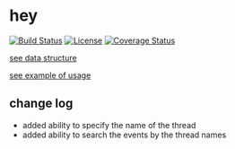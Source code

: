 # hey

[![Build Status](https://travis-ci.org/gebv/hey.svg?branch=master)](https://travis-ci.org/gebv/hey)
[![License](http://img.shields.io/badge/license-mit-blue.svg)](https://raw.githubusercontent.com/gebv/hey/master/LICENSE)
[![Coverage Status](http://img.shields.io/coveralls/gebv/hey.svg)](https://coveralls.io/r/gebv/hey)

[see data structure](https://github.com/gebv/hey/wiki#architecture)

[see example of usage](https://github.com/gebv/hey/blob/master/postgres/hey_test.go)


## change log

* added ability to specify the name of the thread
* added ability to search the events by the thread names